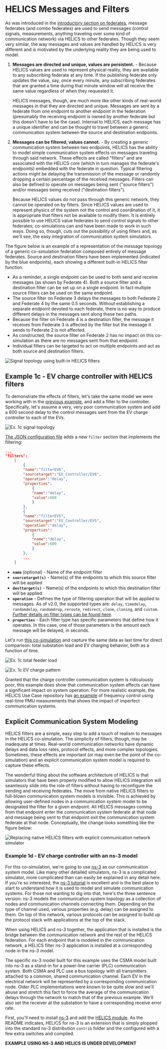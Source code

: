 # HELICS Messages and Filters

As was introduced in the [introductory section on federates](./federates.md), message federates (and combo federates) are used to send messages (control signals, measurements, anything traveling over some kind of communication network) via HELICS to other federates. Though they seem very similar, the way messages and values are handled by HELICS is very different and is motivated by the underlying reality they are being used to model.

1. **Messages are directed and unique, values are persistent.** - Because HELICS values are used to represent physical reality, they are available to any subscribing federate at any time. If the publishing federate only updates the value, say, once every minute, any subscribing federates that are granted a time during that minute window will all receive the same value regardless of when they requested it.

   HELICS messages, though, are much more like other kinds of real-world messages in that they are directed and unique. Messages are sent by a federate from one endpoint to another endpoint in the federation (presumably the receiving endpoint is owned by another federate but this doesn't have to be the case). Internal to HELICS, each message has a unique identifier and can be thought to travel between a generic communication system between the source and destination endpoints.

2. **Messages can be filtered, values cannot.** - By creating a generic communication system between two endpoints, HELICS has the ability to model simple communication system effects on messages traveling through said network. These effects are called "filters" and are associated with the HELICS core (which in turn manages the federate's endpoints) embedded with the federate in question. Typical filtering actions might be delaying the transmission of the message or randomly dropping a certain percentage of the received messages. Filters can also be defined to operate on messages being sent ("source filters") and/or messages being received ("destination filters").

   Because HELICS values do not pass through this generic network, they cannot be operated on by filters. Since HELICS values are used to represent physics of the system not the control and coordination of it, it is appropriate that filters not be available to modify them. It is entirely possible to use HELICS value federates to send control signals to other federates; co-simulations can and have been made to work in such ways. Doing so, though, cuts out the possibility of using filters and, as we'll see, the easy integration of communication system simulators.

The figure below is an example of a representation of the message topology of a generic co-simulation federation composed entirely of message federates. Source and destination filters have been implemented (indicated by the blue endpoints), each showing a different built-in HELICS filter function.

- As a reminder, a single endpoint can be used to both send and receive messages (as shown by Federate 4). Both a source filter and a destination filter can be set up on a single endpoint. In fact multiple source filters can be used on the same endpoint.
- The source filter on Federate 3 delays the messages to both Federate 2 and Federate 4 by the same 0.5 seconds. Without establishing a separate endpoint devoted to each federate, there is no way to produce different delays in the messages sent along these two paths.
- Because the filter on Federate 4 is a destination filter, the message it receives from Federate 3 is affected by the filter but the message it sends to Federate 2 is not affected.
- As constructed, the source filter on Federate 2 has no impact on this co-simulation as there are no messages sent from that endpoint.
- Individual filters can be targeted to act on multiple endpoints and act as both source and destination filters.

![Signal topology using built-in HELICS filters](../img/messages_and_filters_example.png)

## Example 1c - EV charge controller with HELICS filters

To demonstrate the effects of filters, let's take the same model we were working with in the [previous example](./message_federates.md), and add a filter to the controller. Specifically, let's assume a very, very poor communication system and add a 600 second delay to the control messages sent from the EV charge controller to each of the EVs.

![Ex. 1c signal topology](../img/Ex1c_Message_topology.png)

[The JSON configuration file](https://github.com/GMLC-TDC/HELICS/tree/319de2b125fe5e36818f0434ac3d0a82ccc46534/examples/user_guide_examples/Example_1c/EV_Controller/Control.json) adds a new `filter` section that implements the filtering:

```json
...
"filters":
    [
        {
        "name":"filterEV6",
        "sourcetarget":"EV_Controller/EV6",
        "operation":"delay",
        "properties":
            {
            "name":"delay",
            "value":600
            }
        },
        {
        "name":"filterEV5",
        "sourcetarget":"EV_Controller/EV5",
        "operation":"delay",
        "properties":
            {
            "name":"delay",
            "value":600
            }
        },
        ...
    ]
```

- **`name`** (optional) - Name of the endpoint filter
- **`sourcetarget(s)`** - Name(s) of the endpoints to which this source filter will be applied
- **`desttarget(s)`** - Name(s) of the endpoints to which this destination filter will be applied
- **`operation`** - Defines the type of filtering operation that will be applied to messages. As of v2.0, the supported types are: `delay`, `timedelay`, `randomdelay`, `randomdrop`, `reroute`, `redirect`, `clone`, `cloning`, and `custom`. [Further details on filter types can be found here](../filter_details.md).
- **`properties`** - Each filter type has specific parameters that define how it operates. In this case, one of those parameters is the amount each message will be delayed, in seconds.

Let's run [this co-simulation](https://github.com/GMLC-TDC/HELICS/tree/319de2b125fe5e36818f0434ac3d0a82ccc46534/examples/user_guide_examples/Example_1c/) and capture the same data as last time for direct comparison: total substation load and EV charging behavior, both as a function of time.

![Ex. 1c total feeder load](../img/Ex1c_Feeder_consumption.png)

![Ex. 1c EV charge pattern](../img/Ex1c_EV_outputs.png)

Granted that the charge controller communication system is ridiculously poor, this example does show that communication system effects can have a significant impact on system operation. For more realistic example, the HELICS Use Case repository has [an example](https://github.com/GMLC-TDC/HELICS-Use-Cases/tree/master/PNNL-Wide-Area-Control) of frequency control using real-time PMU measurements that shows the impact of imperfect communication systems.

## Explicit Communication System Modeling

HELICS filters are a simple, easy step to add a touch of realism to messages in the HELICS co-simulation. The simplicity of filters, though, may be inadequate at times. Real-world communication networks have dynamic delays and data loss rates, protocol effects, and more complex topologies. Sometimes, these effects are important (or may even be the point of the co-simulation) and an explicit communication system model is required to capture these effects.

The wonderful thing about the software architecture of HELICS is that simulators that have been properly modified to allow HELICS integration will seamlessly slide into the role of filters without having to reconfigure the sending and receiving federates. The move from native HELICS filters to full-blown communication system models is invisible. This is achieved by allowing user-defined nodes in a communication system model to be designated the filter for a given endpoint. All HELICS messages coming from that endpoint enter the communication system federate at that node and message being sent to that endpoint exit the communication system federate at that node. Conceptually, the change looks something like the figure below:

![Replacing native HELICS filters with explicit communication network simulator](../img/filter_federate_example.png)

### Example 1d - EV charge controller with an ns-3 model

For this co-simulation, we're going to use [ns-3](https://www.nsnam.org) as our communication system model. Like many other detailed simulators, ns-3 is a complicated simulator, more complicated than can easily be explained in any detail here. If you're so interested, the [ns-3 tutorial](https://www.nsnam.org/docs/release/3.29/tutorial/html/index.html) is excellent and is the best place to start to understand how it is used to model and simulate communication systems. For those not wanting to dig into that, here's the three sentence version: ns-3 models the communication system topology as a collection of nodes and communication channels connecting them. Depending on the type of channel used, various properties (e.g. delay) can be assigned to them. On top of this network, various protocols can be assigned to build up the protocol stack with applications at the top of the stack.

When using HELICS and ns-3 together, the application that is installed is the bridge between the communication network and the rest of the HELICS federation. For each endpoint that is modeled in the communication network, a HELICS filter ns-3 application is installed at a corresponding node in the ns-3 model.

The specific ns-3 model built for this example uses the CSMA model built into ns-3 as a stand-in for a power-line carrier (PLC) communication system. Both CSMA and PLC use a bus topology with all transmitters attached to a common, shared communication channel. Each EV in the electrical network will be represented by a corresponding communication node. Older PLC implementations were known to be quite slow and we'll abuse and stretch this fact to force the average of the communication delays through the network to match that of the previous example. We'll also set the receiver at the substation to have a corresponding receive error rate.

First, you'll need to install [ns-3](https://www.nsnam.org/docs/release/3.29/tutorial/html/getting-started.html#downloading-ns-3-using-git) and add the [HELICS module](https://github.com/GMLC-TDC/helics-ns3). As the README indicates, HELICS for ns-3 is an extension that is simply plopped into the standard ns-3 distribution `contrib` folder and the configured with a few extra switches and compiled.

**EXAMPLE USING NS-3 AND HELICS IS UNDER DEVELOPMENT**

<!--
Touhid is developing the ns-3 model

First, to make sure the model is working as intended, let's verify that performance of the communication system model is different when using the native HELICS filters vs a stand-alone communication network simulator.

(xxxxxxx - histogram of delay times for one communication burst)

We can see that when using the native HELICS filters the arrival times of all the messages (ignoring those that were randomly dropped) is exactly xxxxxxx seconds. The arrival times for the messages flowing through the ns-3 model, though, are much more varied as we might expect from a more fully represented communication system model.

What impact does this model have on the performance of the system?

(xxxxxxx - graphs: Substation load (using results from 1b, 1c, 1d) vs time; Number of EVs charging (using results from 1b, 1c, 1d) vs time)

(xxxxxxx - Graph showing impact at transmission level due to communication system effects.)

As you can see, xxxxxxx
-->
